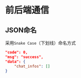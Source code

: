 # 前后端通信

## JSON命名

采用`Snake Case`（下划线）命名方式

```json
"code": 0,
"msg": "success",
"data": {
    "chat_infos": []
}
```
